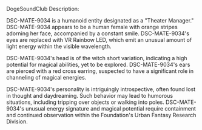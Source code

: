 DogeSoundClub Description:

DSC-MATE-9034 is a humanoid entity designated as a "Theater Manager." DSC-MATE-9034 appears to be a human female with orange stripes adorning her face, accompanied by a constant smile. DSC-MATE-9034's eyes are replaced with VR Rainbow LED, which emit an unusual amount of light energy within the visible wavelength.

DSC-MATE-9034's head is of the witch short variation, indicating a high potential for magical abilities, yet to be explored. DSC-MATE-9034's ears are pierced with a red cross earring, suspected to have a significant role in channeling of magical energies.

DSC-MATE-9034's personality is intriguingly introspective, often found lost in thought and daydreaming. Such behavior may lead to humorous situations, including tripping over objects or walking into poles. DSC-MATE-9034's unusual energy signature and magical potential require containment and continued observation within the Foundation's Urban Fantasy Research Division.